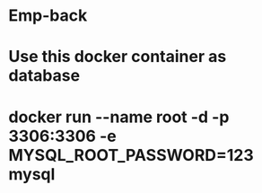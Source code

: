 # Emp-back

# Use this docker container as database
# docker run --name root -d -p 3306:3306 -e MYSQL_ROOT_PASSWORD=123 mysql